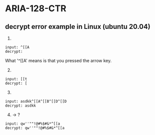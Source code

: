# ARIA-128-CTR

## decrypt error example in Linux (ubuntu 20.04)   

1.
```
input: ^[[A 
decrypt:    
```
What '^[[A' means is that you pressed the arrow key.   

2.
```
input: [[t
decrypt: [
```

3.
```
input: asdkk^[[A^[[B^[[D^[[D
decrypt: asdkk
```

4. -> ?
```
input: qw''""!@#%$#&*^[[a
decrypt: qw''""!@#%$#&*^[[a
```
